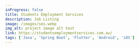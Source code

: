 ```yaml
---
inProgress: false
title: Students Employment Services
description: Job Listing
image: /images/ses.webp
img_alt: project image alt text
link: https://studentsemploymentservices.com.au/
tags: ['Java', 'Spring Boot', 'Flutter', 'Android', 'iOS']
---
```

